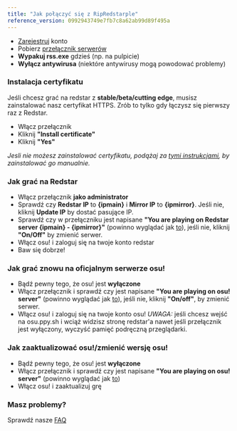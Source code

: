 ```yaml
---
title: "Jak połączyć się z RipRedstarple"
reference_version: 0992943749e7fb7c8a62ab99d89f495a
---
```

- [Zarejestruj](http://redstar.moe/index.php?p=3) konto
- Pobierz [przełącznik serwerów](/static/switcher)
- **Wypakuj rss.exe** gdzieś (np. na pulpicie)
- **Wyłącz antywirusa** (niektóre antywirusy mogą powodować problemy)


### Instalacja certyfikatu
Jeśli chcesz grać na redstar z **stable/beta/cutting edge**, musisz zainstalować nasz certyfikat HTTPS.
Zrób to tylko gdy łączysz się pierwszy raz z Redstar.

- Włącz przełącznik
- Kliknij **"Install certificate"**
- Kliknij **"Yes"**

*Jesli nie możesz zainstalować certyfikatu, podążaj za [tymi instrukcjami](https://redstar.moe/index.php?p=16&id=12), by zainstalować go manualnie.*

### Jak grać na Redstar
- Włącz przełącznik **jako administrator**  
- Sprawdź czy **Redstar IP** to **{ipmain}** i **Mirror IP** to **{ipmirror}**. Jeśli nie, kliknij **Update IP** by dostać pasujące IP.
- Sprawdź czy w przełączniku jest napisane **"You are playing on Redstar server {ipmain} - {ipmirror}"** (powinno wyglądać jak [to](https://b.catgirlsare.sexy/xqJw.png)), jeśli nie, kliknij **"On/Off"** by zmienić serwer.
- Włącz osu! i zaloguj się na twoje konto redstar
- Baw się dobrze!

### Jak grać znowu na oficjalnym serwerze osu!
- Bądź pewny tego, że osu! jest **wyłączone**
- Włącz przełącznik i sprawdź czy jest napisane **"You are playing on osu! server"** (powinno wyglądać jak [to](https://b.catgirlsare.sexy/c_lb.png)), jeśli nie, kliknij **"On/off"**, by zmienić serwer.
- Włącz osu! i zaloguj się na twoje konto osu!
_UWAGA:_ jeśli chcesz wejść na osu.ppy.sh i wciąż widzisz stronę redstar'a nawet jeśli przełącznik jest wyłączony, wyczyść pamięć podręczną przeglądarki.

### Jak zaaktualizować osu!/zmienić wersję osu!
- Bądź pewny tego, że osu! jest **wyłączone**
- Włącz przełącznik i sprawdź czy jest napisane **"You are playing on osu! server"** (powinno wyglądać jak [to](https://b.catgirlsare.sexy/c_lb.png))
- Włącz osu! i zaaktualizuj grę

### Masz problemy?

Sprawdź nasze [FAQ](https://redstar.moe/doc/5)